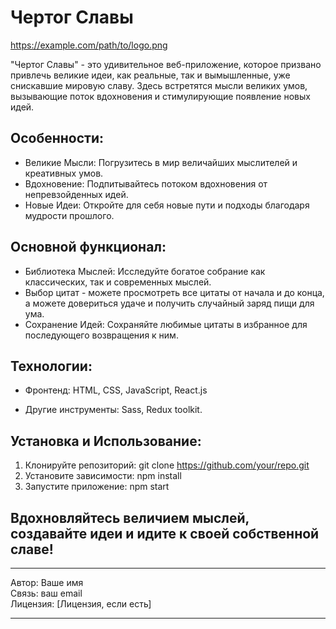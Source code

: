 
# Чертог Славы

https://example.com/path/to/logo.png

"Чертог Славы" - это удивительное веб-приложение, которое призвано привлечь великие идеи, как реальные, так и вымышленные, уже снискавшие мировую славу. Здесь встретятся мысли великих умов, вызывающие поток вдохновения и стимулирующие появление новых идей.

## Особенности:
- Великие Мысли: Погрузитесь в мир величайших мыслителей и креативных умов.
- Вдохновение: Подпитывайтесь потоком вдохновения от непревзойденных идей.
- Новые Идеи: Откройте для себя новые пути и подходы благодаря мудрости прошлого.

## Основной функционал:
- Библиотека Мыслей: Исследуйте богатое собрание как классических, так и современных мыслей.
- Выбор цитат - можете просмотреть все цитаты от начала и до конца, а можете довериться удаче и получить случайный заряд пищи для ума.
- Сохранение Идей: Сохраняйте любимые цитаты в избранное для последующего возвращения к ним.

## Технологии:
- Фронтенд: HTML, CSS, JavaScript, React.js

- Другие инструменты: Sass, Redux toolkit.

## Установка и Использование:
1. Клонируйте репозиторий: git clone https://github.com/your/repo.git
2. Установите зависимости: npm install
3. Запустите приложение: npm start

## Вдохновляйтесь величием мыслей, создавайте идеи и идите к своей собственной славе!

---

Автор: Ваше имя\
Связь: ваш email\
Лицензия: [Лицензия, если есть]

--- 

